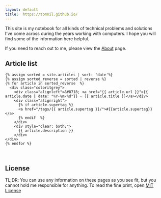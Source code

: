 ```yaml
---
layout: default
title:  https://tomnil.github.io/
---
```


This site is my notebook for all kinds of technical problems and solutions I've come across during the years working with computers. I hope you will find some of the information here helpful.

If you need to reach out to me, please view the [About](about) page.

## Article list

<div>

    {% assign sorted = site.articles | sort: 'date'%}
    {% assign sorted_reverse = sorted | reverse %}
    {% for article in sorted_reverse  %}
      <div class="coloritgrey">
        <div class="alignleft">&#8718; <a href="{{ article.url }}">{{ article.date | date: "%Y-%m-%d"}} - {{ article.title }}</a></div>
        <div class="alignright">
          {% if article.supertag %}
          <a href="/tags/{{ article.supertag }}/">#{{article.supertag}}</a>
          {% endif  %}
        </div>
        <div style="clear: both;">
          {{ article.description }}
        </div>
    </div>
    {% endfor %}

</div>
<br/>

## License

TL;DR; You can use any information on these pages as you see fit, but you cannot hold me responsible for anything. To read the fine print, open [MIT License](License.MD)

